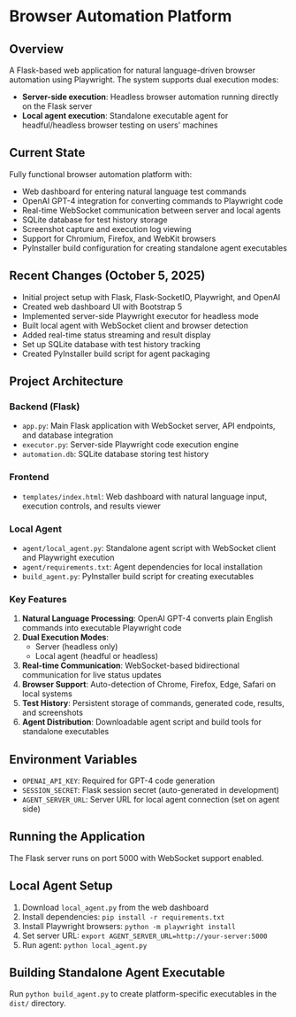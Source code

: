 # Browser Automation Platform

## Overview
A Flask-based web application for natural language-driven browser automation using Playwright. The system supports dual execution modes:
- **Server-side execution**: Headless browser automation running directly on the Flask server
- **Local agent execution**: Standalone executable agent for headful/headless browser testing on users' machines

## Current State
Fully functional browser automation platform with:
- Web dashboard for entering natural language test commands
- OpenAI GPT-4 integration for converting commands to Playwright code
- Real-time WebSocket communication between server and local agents
- SQLite database for test history storage
- Screenshot capture and execution log viewing
- Support for Chromium, Firefox, and WebKit browsers
- PyInstaller build configuration for creating standalone agent executables

## Recent Changes (October 5, 2025)
- Initial project setup with Flask, Flask-SocketIO, Playwright, and OpenAI
- Created web dashboard UI with Bootstrap 5
- Implemented server-side Playwright executor for headless mode
- Built local agent with WebSocket client and browser detection
- Added real-time status streaming and result display
- Set up SQLite database with test history tracking
- Created PyInstaller build script for agent packaging

## Project Architecture

### Backend (Flask)
- `app.py`: Main Flask application with WebSocket server, API endpoints, and database integration
- `executor.py`: Server-side Playwright code execution engine
- `automation.db`: SQLite database storing test history

### Frontend
- `templates/index.html`: Web dashboard with natural language input, execution controls, and results viewer

### Local Agent
- `agent/local_agent.py`: Standalone agent script with WebSocket client and Playwright execution
- `agent/requirements.txt`: Agent dependencies for local installation
- `build_agent.py`: PyInstaller build script for creating executables

### Key Features
1. **Natural Language Processing**: OpenAI GPT-4 converts plain English commands into executable Playwright code
2. **Dual Execution Modes**: 
   - Server (headless only)
   - Local agent (headful or headless)
3. **Real-time Communication**: WebSocket-based bidirectional communication for live status updates
4. **Browser Support**: Auto-detection of Chrome, Firefox, Edge, Safari on local systems
5. **Test History**: Persistent storage of commands, generated code, results, and screenshots
6. **Agent Distribution**: Downloadable agent script and build tools for standalone executables

## Environment Variables
- `OPENAI_API_KEY`: Required for GPT-4 code generation
- `SESSION_SECRET`: Flask session secret (auto-generated in development)
- `AGENT_SERVER_URL`: Server URL for local agent connection (set on agent side)

## Running the Application
The Flask server runs on port 5000 with WebSocket support enabled.

## Local Agent Setup
1. Download `local_agent.py` from the web dashboard
2. Install dependencies: `pip install -r requirements.txt`
3. Install Playwright browsers: `python -m playwright install`
4. Set server URL: `export AGENT_SERVER_URL=http://your-server:5000`
5. Run agent: `python local_agent.py`

## Building Standalone Agent Executable
Run `python build_agent.py` to create platform-specific executables in the `dist/` directory.
